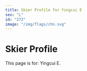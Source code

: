 ```yaml
---
title: Skier Profile for Yingcui E
sex: "L"
id: "272"
image: "/img/flags/chn.svg" 
---
```


# Skier Profile

This page is for: Yingcui E.
    
